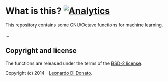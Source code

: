 What is this? [![Analytics](https://ga-beacon.appspot.com/UA-49657176-1/ml-octa-collection)](https://github.com/igrigorik/ga-beacon)
=============

This repository contains some GNU/Octave functions for machine learning.

...

## Copyright and license

The functions are released under the terms of the [BSD-2 license](LICENSE).

Copyright (c) 2014 - [Leonardo Di Donato](www.github.com/leodido).
